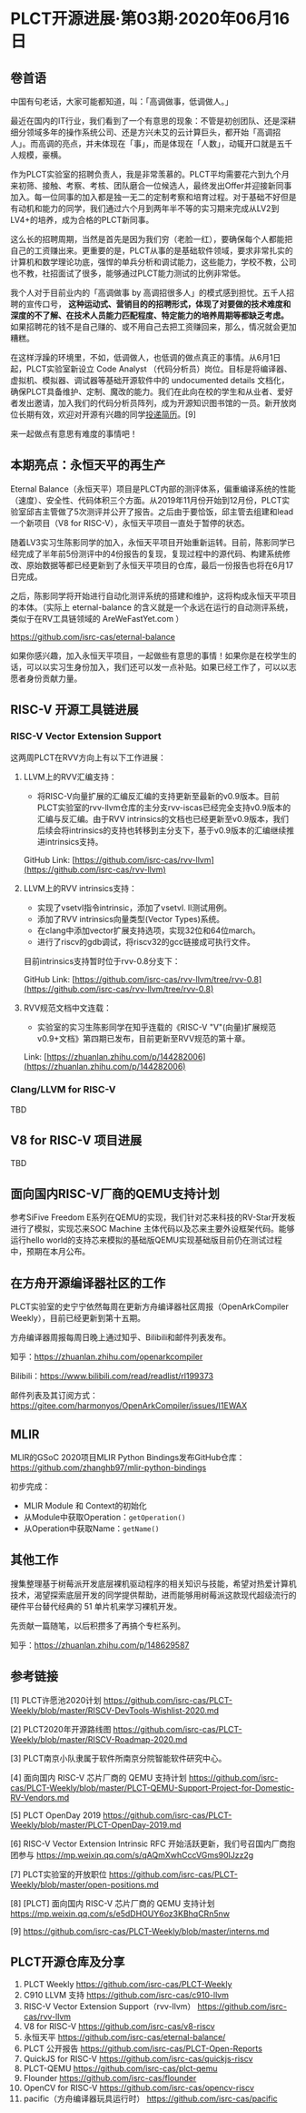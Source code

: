 # PLCT开源进展·第03期·2020年06月16日

## 卷首语

中国有句老话，大家可能都知道，叫：「高调做事，低调做人。」

最近在国内的IT行业，我们看到了一个有意思的现象：不管是初创团队、还是深耕细分领域多年的操作系统公司、还是方兴未艾的云计算巨头，都开始「高调招人」。而高调的亮点，并未体现在「事」，而是体现在「人数」，动辄开口就是五千人规模，豪横。

作为PLCT实验室的招聘负责人，我是非常羡慕的。PLCT平均需要花六到九个月来初筛、接触、考察、考核、团队磨合一位候选人，最终发出Offer并迎接新同事加入。每一位同事的加入都是独一无二的定制考察和培育过程。对于基础不好但是有动机和能力的同学，我们通过六个月到两年半不等的实习期来完成从LV2到LV4+的培养，成为合格的PLCT新同事。

这么长的招聘周期，当然是首先是因为我们穷（老脸一红），要确保每个人都能把自己的工资赚出来。更重要的是，PLCT从事的是基础软件领域，要求非常扎实的计算机和数学理论功底，强悍的单兵分析和调试能力，这些能力，学校不教，公司也不教，社招面试了很多，能够通过PLCT能力测试的比例非常低。

我个人对于目前业内的「高调做事 by 高调招很多人」的模式感到担忧。五千人招聘的宣传口号， **这种运动式、营销目的的招聘形式，体现了对要做的技术难度和深度的不了解、在技术人员能力匹配程度、特定能力的培养周期等都缺乏考虑。** 如果招聘花的钱不是自己赚的、或不用自己去把工资赚回来，那么，情况就会更加糟糕。

在这样浮躁的环境里，不如，低调做人，也低调的做点真正的事情。从6月1日起，PLCT实验室新设立 Code Analyst （代码分析员）岗位。目标是将编译器、虚拟机、模拟器、调试器等基础开源软件中的 undocumented details 文档化，确保PLCT具备维护、定制、魔改的能力。我们在此向在校的学生和从业者、爱好者发出邀请，加入我们的代码分析员阵列，成为开源知识图书馆的一员。新开放岗位长期有效，欢迎对开源有兴趣的同学[投递简历](interns.md)。[9]

来一起做点有意思有难度的事情吧！

## 本期亮点：永恒天平的再生产

Eternal Balance（永恒天平）项目是PLCT内部的测评体系，偏重编译系统的性能（速度）、安全性、代码体积三个方面。从2019年11月份开始到12月份，PLCT实验室邱吉主管做了5次测评并公开了报告。之后由于要恰饭，邱主管去组建和lead一个新项目（V8 for RISC-V），永恒天平项目一直处于暂停的状态。

随着LV3实习生陈影同学的加入，永恒天平项目开始重新运转。目前，陈影同学已经完成了半年前5份测评中的4份报告的复现，复现过程中的源代码、构建系统修改、原始数据等都已经更新到了永恒天平项目的仓库，最后一份报告也将在6月17日完成。

之后，陈影同学将开始进行自动化测评系统的搭建和维护，这将构成永恒天平项目的本体。（实际上 eternal-balance 的含义就是一个永远在运行的自动测评系统，类似于在RV工具链领域的 AreWeFastYet.com ）

https://github.com/isrc-cas/eternal-balance

如果你感兴趣，加入永恒天平项目，一起做些有意思的事情！如果你是在校学生的话，可以以实习生身份加入，我们还可以发一点补贴。如果已经工作了，可以以志愿者身份贡献力量。

## RISC-V 开源工具链进展

### RISC-V Vector Extension Support

这两周PLCT在RVV方向上有以下工作进展：

1. LLVM上的RVV汇编支持：

	* 将RISC-V向量扩展的汇编反汇编的支持更新至最新的v0.9版本。目前PLCT实验室的rvv-llvm仓库的主分支rvv-iscas已经完全支持v0.9版本的汇编与反汇编。由于RVV intrinsics的文档也已经更新至v0.9版本，我们后续会将intrinsics的支持也转移到主分支下，基于v0.9版本的汇编继续推进intrinsics支持。

	GitHub Link: [https://github.com/isrc-cas/rvv-llvm](https://github.com/isrc-cas/rvv-llvm)

2. LLVM上的RVV intrinsics支持：

	* 实现了vsetvl指令intrinsic，添加了vsetvl. ll测试用例。
	* 添加了RVV intrinsics向量类型(Vector Types)系统。
	* 在clang中添加vector扩展支持选项，实现32位和64位march。
	* 进行了riscv的gdb调试，将riscv32的gcc链接成可执行文件。

	目前intrinsics支持暂时位于rvv-0.8分支下：

	GitHub Link: [https://github.com/isrc-cas/rvv-llvm/tree/rvv-0.8](https://github.com/isrc-cas/rvv-llvm/tree/rvv-0.8)

3. RVV规范文档中文连载：

	* 实验室的实习生陈影同学在知乎连载的《RISC-V "V"(向量)扩展规范v0.9+文档》第四期已发布，目前更新至RVV规范的第十章。

	Link: [https://zhuanlan.zhihu.com/p/144282006](https://zhuanlan.zhihu.com/p/144282006)


### Clang/LLVM for RISC-V

TBD

## V8 for RISC-V 项目进展

TBD

## 面向国内RISC-V厂商的QEMU支持计划

参考SiFive Freedom E系列在QEMU的实现，我们针对芯来科技的RV-Star开发板进行了模拟，实现芯来SOC Machine 主体代码以及芯来主要外设框架代码。能够运行hello world的支持芯来模拟的基础版QEMU实现基础版目前仍在测试过程中，预期在本月公布。

## 在方舟开源编译器社区的工作

PLCT实验室的史宁宁依然每周在更新方舟编译器社区周报（OpenArkCompiler Weekly），目前已经更新到第十五期。

方舟编译器周报每周日晚上通过知乎、Bilibili和邮件列表发布。

知乎：https://zhuanlan.zhihu.com/openarkcompiler

Bilibili：https://www.bilibili.com/read/readlist/rl199373

邮件列表及其订阅方式：https://gitee.com/harmonyos/OpenArkCompiler/issues/I1EWAX

## MLIR

MLIR的GSoC 2020项目MLIR Python Bindings发布GitHub仓库：https://github.com/zhanghb97/mlir-python-bindings

初步完成：

- MLIR Module 和 Context的初始化
- 从Module中获取Operation：`getOperation()`
- 从Operation中获取Name：`getName()`

## 其他工作

搜集整理基于树莓派开发底层裸机驱动程序的相关知识与技能，希望对热爱计算机技术，渴望探索底层开发的同学提供帮助，进而能够用树莓派这款现代超级流行的硬件平台替代经典的 51 单片机来学习裸机开发。

先贡献一篇随笔，以后积攒多了再搞个专栏系列。

知乎：https://zhuanlan.zhihu.com/p/148629587

## 参考链接

[1] PLCT许愿池2020计划 https://github.com/isrc-cas/PLCT-Weekly/blob/master/RISCV-DevTools-Wishlist-2020.md

[2] PLCT2020年开源路线图 https://github.com/isrc-cas/PLCT-Weekly/blob/master/RISCV-Roadmap-2020.md

[3] PLCT南京小队隶属于软件所南京分院智能软件研究中心。

[4] 面向国内 RISC-V 芯片厂商的 QEMU 支持计划 https://github.com/isrc-cas/PLCT-Weekly/blob/master/PLCT-QEMU-Support-Project-for-Domestic-RV-Vendors.md

[5] PLCT OpenDay 2019 https://github.com/isrc-cas/PLCT-Weekly/blob/master/PLCT-OpenDay-2019.md

[6] RISC-V Vector Extension Intrinsic RFC 开始活跃更新，我们号召国内厂商抱团参与 https://mp.weixin.qq.com/s/qAQmXwhCccVGms90lJzz2g

[7] PLCT实验室的开放职位 https://github.com/isrc-cas/PLCT-Weekly/blob/master/open-positions.md

[8] [PLCT] 面向国内 RISC-V 芯片厂商的 QEMU 支持计划 https://mp.weixin.qq.com/s/e5dDHOUY6oz3KBhqCRn5nw

[9] https://github.com/isrc-cas/PLCT-Weekly/blob/master/interns.md

## PLCT开源仓库及分享

1. PLCT Weekly https://github.com/isrc-cas/PLCT-Weekly
2. C910 LLVM 支持 https://github.com/isrc-cas/c910-llvm
3. RISC-V Vector Extension Support（rvv-llvm） https://github.com/isrc-cas/rvv-llvm
4. V8 for RISC-V https://github.com/isrc-cas/v8-riscv
5. 永恒天平 https://github.com/isrc-cas/eternal-balance/
6. PLCT 公开报告 https://github.com/isrc-cas/PLCT-Open-Reports
7. QuickJS for RISC-V https://github.com/isrc-cas/quickjs-riscv
8. PLCT-QEMU https://github.com/isrc-cas/plct-qemu
9. Flounder https://github.com/isrc-cas/flounder
10. OpenCV for RISC-V https://github.com/isrc-cas/opencv-riscv
11. pacific（方舟编译器玩具运行时） https://github.com/isrc-cas/pacific
